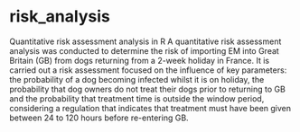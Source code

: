 # risk_analysis
Quantitative risk assessment analysis in R
A quantitative risk assessment analysis was conducted to determine the risk of importing EM into Great Britain (GB) from dogs returning from a 2-week holiday in France. It is carried out a risk assessment focused on the influence of key parameters: the probability of a dog becoming infected whilst it is on holiday, the probability that dog owners do not treat their dogs prior to returning to GB and the probability that treatment time is outside the window period, considering a regulation that indicates that treatment must have been given between 24 to 120 hours before re-entering GB.
